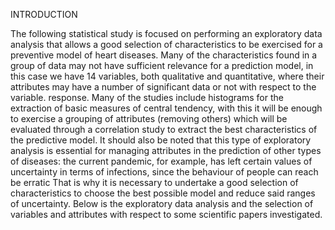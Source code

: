 INTRODUCTION

The following statistical study is focused on performing an exploratory data analysis that allows 
a good selection of characteristics to be exercised for a preventive model of heart diseases. 
Many of the characteristics found in a group of data may not have sufficient relevance for a 
prediction model, in this case we have 14 variables, both qualitative and quantitative, where 
their attributes may have a number of significant data or not with respect to the variable. 
response. Many of the studies include histograms for the extraction of basic measures of 
central tendency, with this it will be enough to exercise a grouping of attributes (removing 
others) which will be evaluated through a correlation study to extract the best characteristics 
of the predictive model.
It should also be noted that this type of exploratory analysis is essential for managing attributes 
in the prediction of other types of diseases: the current pandemic, for example, has left certain 
values of uncertainty in terms of infections, since the behaviour of people can reach be erratic 
That is why it is necessary to undertake a good selection of characteristics to choose the best 
possible model and reduce said ranges of uncertainty. Below is the exploratory data analysis 
and the selection of variables and attributes with respect to some scientific papers 
investigated.
